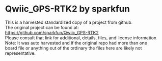 
# Qwiic_GPS-RTK2 by sparkfun  
This is a harvested standardized copy of a project from github.  
The original project can be found at:  
https://github.com/sparkfun/Qwiic_GPS-RTK2  
Please consult that link for additional, details, files, and license information.  
Note: It was auto harvested and if the original repo had more than one board file or anything out of the ordinary the files here are likely not representative.  
    